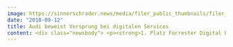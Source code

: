 ```yaml
---
image: https://sinnerschrader.news/media/filer_public_thumbnails/filer_public/75/81/75816658-28e8-4edd-846a-c4707b36f2f6/700x525.png__480x288_q85_crop_subsampling-2_upscale.png
date: "2018-09-12"
title: Audi beweist Vorsprung bei digitalen Services
content: <div class="newsbody"> <p><strong>1. Platz Forrester Digital Experience Survey 2018 / Testsieger Auto Bild Konfigurator 2018 / Beste Studienergebnisse “Autohaus”</strong></p> <p><strong>Hamburg, September 2018</strong> –  Wenige Tage vor dem Launch des Audi e-tron, des ersten vollelektrischen SUVs der Marke, beweisen die Ingolstädter den Vorsprung durch digitale Services. Audi ist nach jüngster Forrester Studie “Strongest Performer in European Automotive Websites”, und bekommt damit den Transformationsvorsprung und die nachhaltige Strategie in der Digitalen Experience deutlich bestätigt. Audi erzielt den 1. Platz in der Digital Experience Survey von Forrester.</p> <p>Die Resultate der Studie “Automotive Wave&#58; European Websites, Q3 2018” attestieren der digitalen Audi Experience, dem Nutzer nicht nur die richtigen Angebote an die Hand zu geben und somit inhaltlich sehr gut bei der Entscheidungsfindung zu unterstützen – die Website Experience punktet vor allem beim UX Score sowie beim Functionality Score, letzteres mit sehr deutlichem Abstand zum Wettbewerb. </p> <p>Und dies ist nicht der einzige Erfolgsbeweis für die richtige strategische Ausrichtung bei der digitalen Transformation. Auch von Auto Bild wurde Audi jüngst zum Testsieger 2018 für ein heutiges Herzstück der digitalen Commerce Strategie, den Konfigurator, gewählt.</p> <p>Darüber hinaus konnten die vier Ringe in einer aktuellen Studie laut „Autohaus“ bei der Frage überzeugen, wie gut Konsumenten bei der Auswahl der optimalen Ausstattungsvariante online unterstützt werden, und wie die Übergabe der individuellen Konfiguration an die Autohäuser erfolgt.</p> <p>“Ein Erfolg, der uns stolz macht, denn für niemand anderen als für unsere Nutzer arbeiten wir ständig an der Verbesserung unserer digitalen Angebote” sagt Dieter Kopitzki, Head of Website Development &amp; Rollout bei Audi. </p> <p>Der Audi Konfigurator ist von Anfang an integriert gedacht, bei allem ist der Nutzer immer nur einen Klick von der Konfiguration seines Fahrzeugs entfernt. Zudem werden im Hintergrund Verknüpfungen mit weiteren Audi Datenpools gebildet. So können dem Nutzer z. B. in Echtzeit maßgeschneiderte reale Angebote aus seiner Umgebung angezeigt werden. </p> <p>“Für uns und unsere Agenturpartner sind diese Ergebnisse ein erstklassiges Feedback auf die gemeinsame Ambition an eine Führungsrolle in der Digitalen Experience. Sie zeigen, dass wir mit unseren Innovationen die Erwartungen der Nutzer in Sachen Design, Service und Performance am besten erfüllen” erklärt Nils Wollny, Head of Digital Business Strategy &amp; Customer Experience bei Audi. “Aber die Ergebnisse sind gleichzeitig ein Ansporn, diesen Vorsprung weiter auszubauen und zukünftig auch branchenübergreifend digitale Benchmarks zu setzen.“</p> <p>Seit 2016 verantwortet SinnerSchrader als weltweite digitale Lead Agentur nicht nur die Entwicklung digitaler nutzerzentrierter Services für Audi, sondern übernimmt darüber hinaus die Steuerung diverser weiterer Dienstleister. Auch für die Agentur ist das gute Abschneiden ein wichtiger Beweis dafür, gemeinsam mit Audi auf dem richtigen Weg zu sein.</p> <p>“Allem voran ist das ein Erfolg eines jeden Einzelnen in unserem wachsenden crossfunktionalen Audi Team” freuen sich die kreative und strategische Leitung Philipp Kafkoulas und Dr. Axel Averdung von SinnerSchrader. “Wir stehen für das konsequente Einnehmen der Nutzerperspektive, die datengetriebene Innovation der Produkte und die Überzeugung, dass nahtlos verwobene digitale Touchpoints Kunden und Unternehmen spürbaren Nutzwert bringen.”<strong>Über SinnerSchrader</strong><br/> SinnerSchrader gehört zu den führenden Digitalagenturen Europas mit dem Fokus auf Design und Entwicklung von digitalen Produkten und Services. Mehr als 600 Mitarbeiter arbeiten an der digitalen Transformation für Unternehmen wie Allianz, Audi, comdirect bank, ERGO, Telefónica, TUI, Unitymedia und VW. SinnerSchrader wurde 1996 gegründet, ist seit 1999 börsennotiert und hat Büros in Hamburg, Berlin, Frankfurt am Main, München und Prag. Seit April 2017 ist SinnerSchrader Teil von Accenture Interactive.<br/> <a href="https&#58;//sinnerschrader.com/" target="_blank">https&#58;//sinnerschrader.com/</a></p> <p>--<br/> Forrester Research wurde 1983 in Cambridge, Massachusetts, gegründet. Die Studien und Marktanalysen des Unternehmens gehören seit Jahren zu den weltweit einflussreichsten auf dem Gebiet der Informationstechnologien.  <br/> Die Forrester Studie “Automotive Wave&#58; European Websites, Q3 2018” erschien am 29. August 2018 unter der Federführung von Brendan Miller und Alex Causey. <br/> <br/> Die aktuelle Studie für „Autohaus“ wurde von den Unternehmensberatungen Benchex und Roll &amp; Pastuch in Auftrag gegeben.</p> <p> <a class="news-backlink" href="/de/"> <svg class="svg-ico svg-ico--arrow-left"> <use xlink&#58;href="#arrow-down"></use> </svg>Zurück zur Presse Übersicht </a> </p> </div>
---
```

